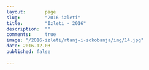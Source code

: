 ```yaml
---
layout:       page
slug:         "2016-izleti"
title:        "Izleti - 2016"
description:  ""
comments:     true
image: "/2016-izleti/rtanj-i-sokobanja/img/14.jpg"
date: 2016-12-03
published: false
  
---
```


